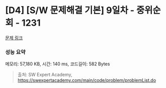 # [D4] [S/W 문제해결 기본] 9일차 - 중위순회 - 1231 

[문제 링크](https://swexpertacademy.com/main/code/problem/problemDetail.do?contestProbId=AV140YnqAIECFAYD) 

### 성능 요약

메모리: 57,180 KB, 시간: 140 ms, 코드길이: 582 Bytes



> 출처: SW Expert Academy, https://swexpertacademy.com/main/code/problem/problemList.do